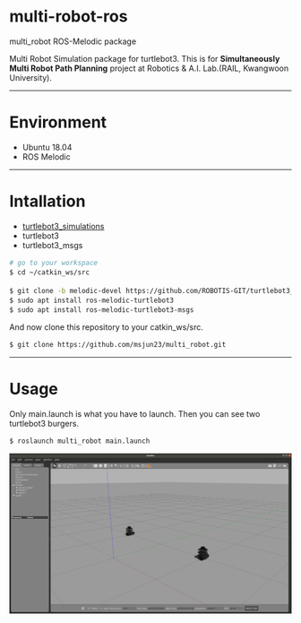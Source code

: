 # multi-robot-ros
multi_robot ROS-Melodic package

Multi Robot Simulation package for turtlebot3. This is for **Simultaneously Multi Robot Path Planning** project at Robotics & A.I. Lab.(RAIL, Kwangwoon University).

---

# Environment
- Ubuntu 18.04
- ROS Melodic

---

# Intallation
- [turtlebot3_simulations](https://github.com/ROBOTIS-GIT/turtlebot3_simulations.git)
- turtlebot3
- turtlebot3_msgs

```bash
# go to your workspace
$ cd ~/catkin_ws/src

$ git clone -b melodic-devel https://github.com/ROBOTIS-GIT/turtlebot3_simulations.git
$ sudo apt install ros-melodic-turtlebot3
$ sudo apt install ros-melodic-turtlebot3-msgs
```

And now clone this repository to your catkin_ws/src.
```bash
$ git clone https://github.com/msjun23/multi_robot.git
```

---

# Usage
Only main.launch is what you have to launch. Then you can see two turtlebot3 burgers.

```bash
$ roslaunch multi_robot main.launch
```

![img1](/images/img1.png)
